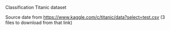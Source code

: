 Classification Titanic dataset

Source date from https://www.kaggle.com/c/titanic/data?select=test.csv (3 files to download from that link)
